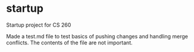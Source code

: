 # startup
Startup project for CS 260

Made a test.md file to test basics of pushing changes and handling merge conflicts. The contents of the file are not important.
